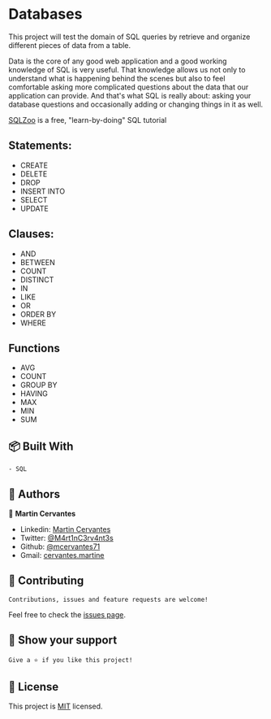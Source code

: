 # Databases

This project will test the domain of SQL queries by retrieve and organize
different pieces of data from a table.

Data is the core of any good web application and a good working knowledge
of SQL is very useful. That knowledge allows us not only to understand what
is happening behind the scenes but also to feel comfortable asking more
complicated questions about the data that our application can provide.
And that's what SQL is really about: asking your database questions and
occasionally adding or changing things in it as well.

[SQLZoo](sqlzoo.net) is a free, "learn-by-doing" SQL tutorial

## Statements:

 - CREATE
 - DELETE
 - DROP
 - INSERT INTO
 - SELECT
 - UPDATE

## Clauses:

 - AND
 - BETWEEN
 - COUNT
 - DISTINCT
 - IN
 - LIKE
 - OR
 - ORDER BY
 - WHERE

## Functions

 - AVG
 - COUNT
 - GROUP BY
 - HAVING
 - MAX
 - MIN 
 - SUM

## :package: Built With

    - SQL

## :busts_in_silhouette: Authors

👤 **Martin Cervantes**

- Linkedin: [Martin Cervantes](https://www.linkedin.com/in/cervantesmartin/)
- Twitter: [@M4rt1nC3rv4nt3s](https://twitter.com/M4rt1nC3rv4nt3s)
- Github: [@mcervantes71](https://github.com/mcervantes71)
- Gmail: [cervantes.martine](mailto:cervantes.martine@gmail.com)

## 🤝 Contributing

    Contributions, issues and feature requests are welcome!

Feel free to check the [issues page](../../issues).

## :star2: Show your support

    Give a ⭐️ if you like this project!

## 📝 License

This project is [MIT](lic.url) licensed.
